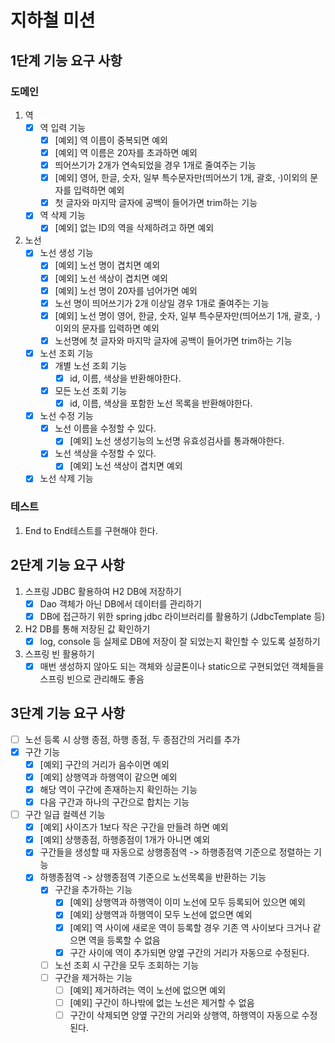 # 지하철 미션

## 1단계 기능 요구 사항

### 도메인

1. 역
    - [x] 역 입력 기능
        - [x] [예외] 역 이름이 중복되면 예외
        - [x] [예외] 역 이름은 20자를 초과하면 예외
        - [x] 띄어쓰기가 2개가 연속되었을 경우 1개로 줄여주는 기능
        - [x] [예외] 영어, 한글, 숫자, 일부 특수문자만(띄어쓰기 1개, 괄호, ·)이외의 문자를 입력하면 예외
        - [x] 첫 글자와 마지막 글자에 공백이 들어가면 trim하는 기능
    - [x] 역 삭제 기능
        - [x] [예외] 없는 ID의 역을 삭제하려고 하면 예외
2. 노선
    - [x] 노선 생성 기능
        - [x] [예외] 노선 명이 겹치면 예외
        - [x] [예외] 노선 색상이 겹치면 예외
        - [x] [예외] 노선 명이 20자를 넘어가면 예외
        - [x] 노선 명이 띄어쓰기가 2개 이상일 경우 1개로 줄여주는 기능
        - [x] [예외] 노선 명이 영어, 한글, 숫자, 일부 특수문자만(띄어쓰기 1개, 괄호, ·)이외의 문자를 입력하면 예외
        - [x] 노선명에 첫 글자와 마지막 글자에 공백이 들어가면 trim하는 기능
    - [x] 노선 조회 기능
        - [x] 개별 노선 조회 기능
            - [x] id, 이름, 색상을 반환해야한다.
        - [x] 모든 노선 조회 기능
            - [x] id, 이름, 색상을 포함한 노선 목록을 반환해야한다.
    - [x] 노선 수정 기능
        - [x] 노선 이름을 수정할 수 있다.
            - [x] [예외] 노선 생성기능의 노선명 유효성검사를 통과해야한다.
        - [x] 노선 색상을 수정할 수 있다.
            - [x] [예외] 노선 색상이 겹치면 예외
    - [x] 노선 삭제 기능

### 테스트

1. End to End테스트를 구현해야 한다.

## 2단계 기능 요구 사항
1. 스프링 JDBC 활용하여 H2 DB에 저장하기
   - [x] Dao 객체가 아닌 DB에서 데이터를 관리하기
   - [x] DB에 접근하기 위한 spring jdbc 라이브러리를 활용하기 (JdbcTemplate 등)
2. H2 DB를 통해 저장된 값 확인하기
   - [x] log, console 등 실제로 DB에 저장이 잘 되었는지 확인할 수 있도록 설정하기
3. 스프링 빈 활용하기
   - [x] 매번 생성하지 않아도 되는 객체와 싱글톤이나 static으로 구현되었던 객체들을 스프링 빈으로 관리해도 좋음

## 3단계 기능 요구 사항
- [ ] 노선 등록 시 상행 종점, 하행 종점, 두 종점간의 거리를 추가
- [x] 구간 기능
  - [x] [예외] 구간의 거리가 음수이면 예외
  - [x] [예외] 상행역과 하행역이 같으면 예외 
  - [x] 해당 역이 구간에 존재하는지 확인하는 기능
  - [x] 다음 구간과 하나의 구간으로 합치는 기능
- [ ] 구간 일급 컬렉션 기능
  - [x] [예외] 사이즈가 1보다 작은 구간을 만들려 하면 예외
  - [x] [예외] 상행종점, 하행종점이 1개가 아니면 예외
  - [x] 구간들을 생성할 때 자동으로 상행종점역 -> 하행종점역 기준으로 정렬하는 기능
  - [x] 하행종점역 -> 상행종점역 기준으로 노선목록을 반환하는 기능
    - [x] 구간을 추가하는 기능
      - [x] [예외] 상행역과 하행역이 이미 노선에 모두 등록되어 있으면 예외
      - [x] [예외] 상행역과 하행역이 모두 노선에 없으면 예외
      - [x] [예외] 역 사이에 새로운 역이 등록할 경우 기존 역 사이보다 크거나 같으면 역을 등록할 수 없음
      - [x] 구간 사이에 역이 추가되면 양옆 구간의 거리가 자동으로 수정된다.
    - [ ] 노선 조회 시 구간을 모두 조회하는 기능
    - [ ] 구간을 제거하는 기능
      - [ ] [예외] 제거하려는 역이 노선에 없으면 예외
      - [ ] [예외] 구간이 하나밖에 없는 노선은 제거할 수 없음
      - [ ] 구간이 삭제되면 양옆 구간의 거리와 상행역, 하행역이 자동으로 수정된다.